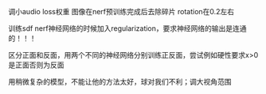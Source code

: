 
调小audio loss权重
图像在nerf预训练完成后去除碎片
rotation在0.2左右


训练sdf nerf神经网络的时候加入regularization，要求神经网络的输出是连通的！！！


区分正面和反面，用两个不同的神经网络分别训练正反面，尝试例如硬性要求x>0是正面否则为反面

用稍微复杂的模型，不能让他的方法太好，球对我们不利；调大视角范围
